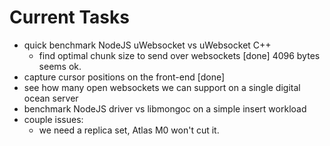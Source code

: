 # Current Tasks
- quick benchmark NodeJS uWebsocket vs uWebsocket C++
    - find optimal chunk size to send over websockets [done]
    4096 bytes seems ok.
- capture cursor positions on the front-end [done]
- see how many open websockets we can support on a single digital ocean server
- benchmark NodeJS driver vs libmongoc on a simple insert workload
- couple issues:
    - we need a replica set, Atlas M0 won't cut it.